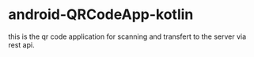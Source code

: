 ﻿# android-QRCodeApp-kotlin
 
 this is the qr code application for scanning and transfert to the server via rest api. 
